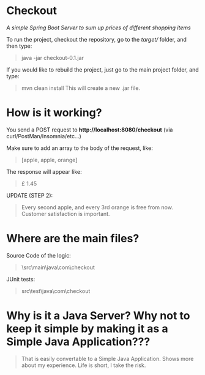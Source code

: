 # Checkout
*A simple Spring Boot Server to sum up prices of different shopping items*

To run the project, checkout the repository, go to the *target/* folder, and then type:

> java -jar checkout-0.1.jar

If you would like to rebuild the project, just go to the main project folder, and type:

> mvn clean install 
This will create a new .jar file.


# How is it working?

You send a POST request to **http://localhost:8080/checkout**  (via curl/PostMan/Insomnia/etc...)

Make sure to add an array to the body of the request, like:
> [apple, apple, orange]

The response will appear like:
> £ 1.45

UPDATE (STEP 2):
> Every second apple, and every 3rd orange is free from now. Customer satisfaction is important.

# Where are the main files?

Source Code of the logic:
> \src\main\java\com\checkout

JUnit tests:
> src\test\java\com\checkout

# Why is it a Java Server? Why not to keep it simple by making it as a Simple Java Application???

> That is easily convertable to a Simple Java Application.
> Shows more about my experience.
> Life is short, I take the risk.
